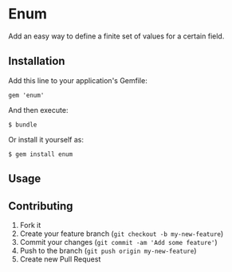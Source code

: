 # Enum

Add an easy way to define a finite set of values for a certain field.

## Installation

Add this line to your application's Gemfile:

    gem 'enum'

And then execute:

    $ bundle

Or install it yourself as:

    $ gem install enum

## Usage


## Contributing

1. Fork it
2. Create your feature branch (`git checkout -b my-new-feature`)
3. Commit your changes (`git commit -am 'Add some feature'`)
4. Push to the branch (`git push origin my-new-feature`)
5. Create new Pull Request

